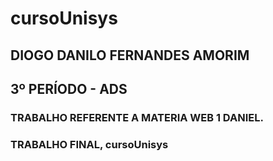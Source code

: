 # cursoUnisys

## DIOGO DANILO FERNANDES AMORIM
## 3º PERÍODO - ADS
### TRABALHO REFERENTE A MATERIA WEB 1 DANIEL.
### TRABALHO FINAL, cursoUnisys
